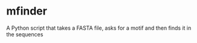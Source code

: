 # mfinder
A Python script that takes a FASTA file, asks for a motif and then finds it in the sequences
